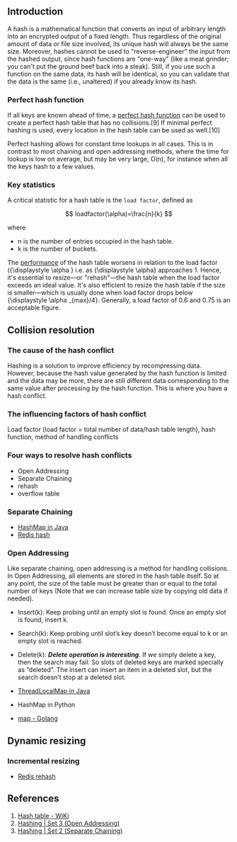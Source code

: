## Introduction

A hash is a mathematical function that converts an input of arbitrary length into an encrypted output of a fixed length. Thus regardless of the original amount of data or file size involved, its unique hash will always be the same size. Moreover, hashes cannot be used to "reverse-engineer" the input from the hashed output, since hash functions are "one-way" (like a meat grinder; you can't put the ground beef back into a steak). Still, if you use such a function on the same data, its hash will be identical, so you can validate that the data is the same (i.e., unaltered) if you already know its hash.



### Perfect hash function
If all keys are known ahead of time, a [perfect hash function](https://en.wikipedia.org/wiki/Perfect_hash_function) can be used to create a perfect hash table that has no collisions.[9] If minimal perfect hashing is used, every location in the hash table can be used as well.[10]

Perfect hashing allows for constant time lookups in all cases. This is in contrast to most chaining and open addressing methods, where the time for lookup is low on average, but may be very large, O(n), for instance when all the keys hash to a few values.



### Key statistics

A critical statistic for a hash table is the `load factor`, defined as

$$
loadfactor(\alpha)=\frac{n}{k}
$$


where

-  n is the number of entries occupied in the hash table.
-  k is the number of buckets.

The [performance](https://en.wikipedia.org/wiki/Computer_performance) of the hash table worsens in relation to the load factor ({\displaystyle \alpha } i.e. as {\displaystyle \alpha} approaches 1. Hence, it's essential to resize—or "rehash"—the hash table when the load factor exceeds an ideal value. It's also efficient to resize the hash table if the size is smaller—which is usually done when load factor drops below {\displaystyle \alpha _{max}/4}. Generally, a load factor of 0.6 and 0.75 is an acceptable figure.

## Collision resolution

### The cause of the hash conflict
Hashing is a solution to improve efficiency by recompressing data. However, because the hash value generated by the hash function is limited and the data may be more, there are still different data corresponding to the same value after processing by the hash function. This is where you have a hash conflict.
### The influencing factors of hash conflict
Load factor (load factor = total number of data/hash table length), hash function, method of handling conflicts

### Four ways to resolve hash conflicts

- Open Addressing
- Separate Chaining
- rehash
- overflow table

### Separate Chaining

- [HashMap in Java](/docs/CS/Java/JDK/Collection/Map.md?id=hash)
- [Redis hash](/docs/CS/DB/Redis/hash.md)



### Open Addressing

Like separate chaining, open addressing is a method for handling collisions. In Open Addressing, all elements are stored in the hash table itself. So at any point, the size of the table must be greater than or equal to the total number of keys (Note that we can increase table size by copying old data if needed). 

- Insert(k): Keep probing until an empty slot is found. Once an empty slot is found, insert k. 
- Search(k): Keep probing until slot’s key doesn’t become equal to k or an empty slot is reached. 
- Delete(k): ***Delete operation is interesting***. If we simply delete a key, then the search may fail. So slots of deleted keys are marked specially as “deleted”. 
  The insert can insert an item in a deleted slot, but the search doesn’t stop at a deleted slot. 





- [ThreadLocalMap in Java](/docs/CS/Java/JDK/Concurrency/ThreadLocal.md?id=hash)
- HashMap in Python
- [map - Golang](/docs/CS/Go/Basic/map.md)

## Dynamic resizing

### Incremental resizing


- [Redis rehash](/docs/CS/DB/Redis/hash.md?id=rehash)


## References
1. [Hash table - WiKi](https://en.wikipedia.org/wiki/Hash_table)
2. [Hashing | Set 3 (Open Addressing)](https://www.geeksforgeeks.org/hashing-set-3-open-addressing/)
3. [Hashing | Set 2 (Separate Chaining)](https://www.geeksforgeeks.org/hashing-set-2-separate-chaining/)


